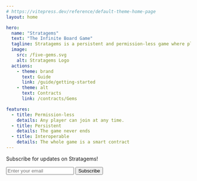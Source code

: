 ```yaml
---
# https://vitepress.dev/reference/default-theme-home-page
layout: home

hero:
  name: "Stratagems"
  text: "The Infinite Board Game"
  tagline: Stratagems is a persistent and permission-less game where players use a specific set of colors to compete for the control of the board. Alliances and betrayal are part of the arsenal as colors mix and shift on the board.
  image:
    src: /five-gems.svg
    alt: Stratagems Logo
  actions:
    - theme: brand
      text: Guide
      link: /guide/getting-started
    - theme: alt
      text: Contracts
      link: /contracts/Gems

features:
  - title: Permission-less
    details: Any player can join at any time.
  - title: Persistent
    details: The game never ends
  - title: Interoperable
    details: The whole game is a smart contract
---
```



<script setup>
import { ref } from 'vue'

const obj = ref({
  type: 'Idle',
  // working: false, TODO
  message: ""
})

function acknowledge() {
  obj.value.type = 'Idle';
}
async function subscribe(e) {
  e.preventDefault();
  console.log("subscribing...");
  const form = document.getElementById('subscribeForm');;
  const formData = new FormData(form);
  const data = new URLSearchParams([...formData]);
  console.log({ data: data.toString() });
  try {
      const result = await fetch(form.action, {
          method: form.method,
          body: data,
      });
      const json = await result.json();
      console.log(json);
      if (json.error) {
          throw new Error(json.error);
      }
      obj.value = {type: 'Success', message : 'Subscribed'};
      setTimeout(() => acknowledge(), 3000);
  } catch (e) {
    obj.value = { type: 'Error', message: e.message || '' + e };
  }
}

</script>


<div class="custom-layout">
  <form
					class="mt-1 max-w-sm"
					action="https://tinyletter.com/stratagems"
					method="post"
					target="popupwindow"
					onsubmit="window.open('https://tinyletter.com/stratagems', 'popupwindow', 'scrollbars=yes,width=800,height=600');return true"
				>
					<p id="call-to-action">
						Subscribe for updates on Stratagems!
					</p>
					<div class="flex gap-x-4">
						<!-- <label for="email-address" class="sr-only">Email address</label> -->
						<input
							id="email-address"
							name="email"
							type="email"
							autocomplete="email"
							required
							placeholder="Enter your email"
						/>
						<button
              class="btn"
              id="submit"
							type="submit"
							>Subscribe</button
						>
					</div>
				</form>
</div>
